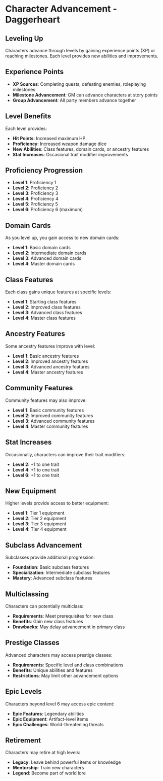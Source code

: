 # Character Advancement - Daggerheart

## Leveling Up
Characters advance through levels by gaining experience points (XP) or reaching milestones. Each level provides new abilities and improvements.

## Experience Points
- **XP Sources**: Completing quests, defeating enemies, roleplaying milestones
- **Milestone Advancement**: GM can advance characters at story points
- **Group Advancement**: All party members advance together

## Level Benefits
Each level provides:
- **Hit Points**: Increased maximum HP
- **Proficiency**: Increased weapon damage dice
- **New Abilities**: Class features, domain cards, or ancestry features
- **Stat Increases**: Occasional trait modifier improvements

## Proficiency Progression
- **Level 1**: Proficiency 1
- **Level 2**: Proficiency 2
- **Level 3**: Proficiency 3
- **Level 4**: Proficiency 4
- **Level 5**: Proficiency 5
- **Level 6**: Proficiency 6 (maximum)

## Domain Cards
As you level up, you gain access to new domain cards:
- **Level 1**: Basic domain cards
- **Level 2**: Intermediate domain cards
- **Level 3**: Advanced domain cards
- **Level 4**: Master domain cards

## Class Features
Each class gains unique features at specific levels:
- **Level 1**: Starting class features
- **Level 2**: Improved class features
- **Level 3**: Advanced class features
- **Level 4**: Master class features

## Ancestry Features
Some ancestry features improve with level:
- **Level 1**: Basic ancestry features
- **Level 2**: Improved ancestry features
- **Level 3**: Advanced ancestry features
- **Level 4**: Master ancestry features

## Community Features
Community features may also improve:
- **Level 1**: Basic community features
- **Level 2**: Improved community features
- **Level 3**: Advanced community features
- **Level 4**: Master community features

## Stat Increases
Occasionally, characters can improve their trait modifiers:
- **Level 2**: +1 to one trait
- **Level 4**: +1 to one trait
- **Level 6**: +1 to one trait

## New Equipment
Higher levels provide access to better equipment:
- **Level 1**: Tier 1 equipment
- **Level 2**: Tier 2 equipment
- **Level 3**: Tier 3 equipment
- **Level 4**: Tier 4 equipment

## Subclass Advancement
Subclasses provide additional progression:
- **Foundation**: Basic subclass features
- **Specialization**: Intermediate subclass features
- **Mastery**: Advanced subclass features

## Multiclassing
Characters can potentially multiclass:
- **Requirements**: Meet prerequisites for new class
- **Benefits**: Gain new class features
- **Drawbacks**: May delay advancement in primary class

## Prestige Classes
Advanced characters may access prestige classes:
- **Requirements**: Specific level and class combinations
- **Benefits**: Unique abilities and features
- **Restrictions**: May limit other advancement options

## Epic Levels
Characters beyond level 6 may access epic content:
- **Epic Features**: Legendary abilities
- **Epic Equipment**: Artifact-level items
- **Epic Challenges**: World-threatening threats

## Retirement
Characters may retire at high levels:
- **Legacy**: Leave behind powerful items or knowledge
- **Mentorship**: Train new characters
- **Legend**: Become part of world lore
